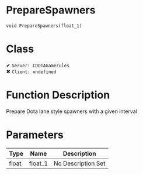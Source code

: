 # PrepareSpawners
```
void PrepareSpawners(float_1)
```
# Class
✔ `Server: CDOTAGamerules`  
✖ `Client: undefined`  

# Function Description
Prepare Dota lane style spawners with a given interval
# Parameters
Type|Name|Description
--|--|--
float|float_1|No Description Set
